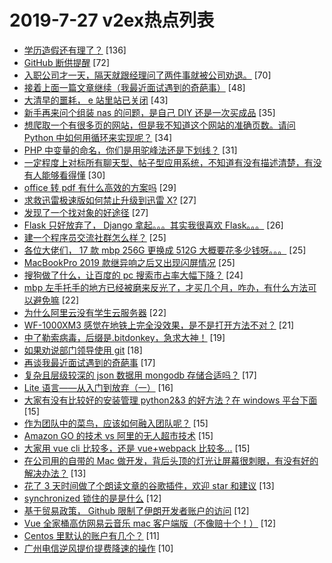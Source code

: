 # 2019-7-27 v2ex热点列表

+ [学历造假还有理了？](https://www.v2ex.com/t/586664#reply136) [136]
+ [GitHub 断供提醒](https://www.v2ex.com/t/586676#reply72) [72]
+ [入职公司才一天，隔天就跟经理问了两件事就被公司劝退。](https://www.v2ex.com/t/586619#reply70) [70]
+ [接着上面一篇文章继续（我最近面试遇到的奇葩事）](https://www.v2ex.com/t/586623#reply48) [48]
+ [大清早的噩耗， e 站里站已关闭](https://www.v2ex.com/t/586622#reply43) [43]
+ [新手再来问个组装 nas 的问题，是自己 DIY 还是一次买成品](https://www.v2ex.com/t/586644#reply35) [35]
+ [想爬取一个有很多页的网站，但是我不知道这个网站的准确页数。请问 Python 中如何用循环来实现呢？](https://www.v2ex.com/t/586668#reply34) [34]
+ [PHP 中变量的命名，你们是用驼峰法还是下划线？](https://www.v2ex.com/t/586637#reply31) [31]
+ [一定程度上对标所有聊天型、帖子型应用系统，不知道有没有描述清楚，有没有人能够看得懂](https://www.v2ex.com/t/586641#reply30) [30]
+ [office 转 pdf 有什么高效的方案吗](https://www.v2ex.com/t/586654#reply29) [29]
+ [求救迅雷极速版如何禁止升级到迅雷 X?](https://www.v2ex.com/t/586629#reply27) [27]
+ [发现了一个找对象的好途径](https://www.v2ex.com/t/586658#reply27) [27]
+ [Flask 只好放弃了， Django 拿起。。。其实我很喜欢 Flask。。。](https://www.v2ex.com/t/586734#reply26) [26]
+ [建一个程序员交流社群怎么样？](https://www.v2ex.com/t/586781#reply25) [25]
+ [各位大佬们， 17 款 mbp 256G 更换成 512G 大概要花多少钱呀。。。](https://www.v2ex.com/t/586630#reply25) [25]
+ [MacBookPro 2019 款继异响之后又出现闪屏情况](https://www.v2ex.com/t/586636#reply25) [25]
+ [搜狗做了什么，让百度的 pc 搜索市占率大幅下降？](https://www.v2ex.com/t/586620#reply24) [24]
+ [mbp 左手托手的地方已经被磨来反光了，才买几个月，咋办，有什么方法可以避免嘛](https://www.v2ex.com/t/586677#reply22) [22]
+ [为什么阿里云没有学生云服务器](https://www.v2ex.com/t/586694#reply22) [22]
+ [WF-1000XM3 感觉在地铁上完全没效果，是不是打开方法不对？](https://www.v2ex.com/t/586634#reply21) [21]
+ [中了勒索病毒，后缀是.bitdonkey，急求大神！](https://www.v2ex.com/t/586645#reply19) [19]
+ [如果劝说部门领导使用 git](https://www.v2ex.com/t/586700#reply18) [18]
+ [再谈我最近面试遇到的奇葩事](https://www.v2ex.com/t/586618#reply17) [17]
+ [复杂且层级较深的 json 数据用 mongodb 存储合适吗？](https://www.v2ex.com/t/586626#reply17) [17]
+ [Lite 语言——从入门到放弃（一）](https://www.v2ex.com/t/586625#reply16) [16]
+ [大家有没有比较好的安装管理 python2&3 的好方法？在 windows 平台下面](https://www.v2ex.com/t/586752#reply15) [15]
+ [作为团队中的菜鸟，应该如何融入团队呢？](https://www.v2ex.com/t/586640#reply15) [15]
+ [Amazon GO 的技术 vs 阿里的无人超市技术](https://www.v2ex.com/t/586665#reply15) [15]
+ [大家用 vue cli 比较多，还是 vue+webpack 比较多...](https://www.v2ex.com/t/586746#reply15) [15]
+ [在公司用的自带的 Mac 做开发，背后头顶的灯光让屏幕很刺眼，有没有好的解决办法？](https://www.v2ex.com/t/586729#reply13) [13]
+ [花了 3 天时间做了个朗读文章的谷歌插件，欢迎 star 和建议](https://www.v2ex.com/t/586750#reply13) [13]
+ [synchronized 锁住的是是什么](https://www.v2ex.com/t/586754#reply12) [12]
+ [基于贸易政策， Github 限制了伊朗开发者账户的访问](https://www.v2ex.com/t/586686#reply12) [12]
+ [Vue 全家桶高仿网易云音乐 mac 客户端版（不像赔十个！）](https://www.v2ex.com/t/586748#reply12) [12]
+ [Centos 里默认的账户有几个？](https://www.v2ex.com/t/586730#reply11) [11]
+ [广州电信逆风提价提费降速的操作](https://www.v2ex.com/t/586765#reply10) [10]
